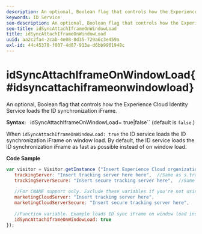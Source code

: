 ```yaml
---
description: An optional, Boolean flag that controls how the Experience Cloud Identity Service loads the ID synchronization iFrame.
keywords: ID Service
seo-description: An optional, Boolean flag that controls how the Experience Cloud Identity Service loads the ID synchronization iFrame.
seo-title: idSyncAttachIframeOnWindowLoad
title: idSyncAttachIframeOnWindowLoad
uuid: aa2c2fa4-2cab-4e08-8d35-729a6c3e459a
exl-id: 44c45378-f007-4d87-913a-d6bb9961948c
---
```

# idSyncAttachIframeOnWindowLoad{#idsyncattachiframeonwindowload}

An optional, Boolean flag that controls how the Experience Cloud Identity Service loads the ID synchronization iFrame.

 **Syntax:** ` `idSyncAttachIframeOnWindowLoad= true|false`` (default is `false`.)

When `idSyncAttachIframeOnWindowLoad: true` the ID service loads the ID synchronization iFrame on window load. By default, the ID service loads the ID synchronization iFrame as fast as possible instead of on window load.

**Code Sample**

```js
var visitor = Visitor.getInstance ("Insert Experience Cloud organization ID here",{ 
   trackingServer: "Insert tracking server here here",  //Same as s.trackingServer 
   trackingServerSecure: "Insert secure tracking server here",  //Same as s.trackingServerSecure 
 
   //For CNAME support only. Exclude these variables if you're not using CNAME 
   marketingCloudServer: "Insert tracking server here", 
   marketingCloudServerSecure: "Insert secure tracking server here", 
 
   //Function variable. Example loads ID sync iFrame on window load instad of ASAP. 
   idSyncAttachIframeOnWindowLoad: true 
});
```
